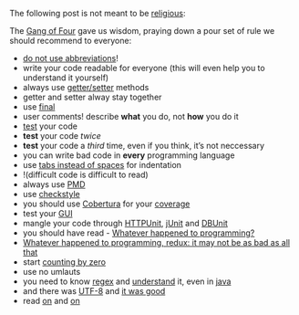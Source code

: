 
The following post is not meant to be [religious](http://en.wikipedia.org/wiki/Flying_Spaghetti_Monster "Flying Spaghetti Monster"):

The [Gang of Four](http://en.wikipedia.org/wiki/Design_Patterns "Design Patterns") gave us wisdom, praying down a pour set of rule we should recommend to everyone:

- [do not use abbreviations](http://geosoft.no/development/javastyle.html)!
- write your code readable for everyone (this will even help you to understand it yourself)
- always use [getter/setter](http://www.javapractices.com/topic/TopicAction.do?Id=92) methods
- getter and setter alway stay together
- use [<span class="lang:java decode:true crayon-inline ">final</span>](http://www.javaperformancetuning.com/tips/final.shtml)
- user comments! describe **what** you do, not **how** you do it
- [test](http://en.wikipedia.org/wiki/Test-driven_development) your code
- **test** your code *twice*
- **test** your code a *third* time, even if you think, it’s not neccessary
- you can write bad code in **every** programming language
- use [tabs instead of spaces](http://xahlee.org/UnixResource_dir/writ/tabs_vs_spaces.html) for indentation
- !(difficult code is difficult to read)
- always use [PMD](http://pmd.sourceforge.net)
- use [checkstyle](http://checkstyle.sourceforge.net)
- you should use [Cobertura](http://cobertura.sourceforge.net) for your [coverage](http://en.wikipedia.org/wiki/Code_coverage)
- test your [GUI](http://seleniumhq.org)
- mangle your code through [HTTPUnit](http://httpunit.sourceforge.net/), [jUnit](http://www.junit.org) and [DBUnit](http://www.dbunit.org)
- you should have read - [Whatever happened to programming?](http://reprog.wordpress.com/2010/03/03/whatever-happened-to-programming/)
- [Whatever happened to programming, redux: it may not be as bad as all that](http://reprog.wordpress.com/2010/03/04/whatever-happened-to-programming-redux-it-may-not-be-as-bad-as-all-that/)
- start [counting by zero](http://www.cs.utexas.edu/users/EWD/transcriptions/EWD08xx/EWD831.html)
- use no umlauts
- you need to know [regex](http://en.wikipedia.org/wiki/Regex) and [understand](http://www.regular-expressions.info) it, even in [java](http://java.sun.com/j2se/1.5.0/docs/api/java/util/regex/Pattern.html)
- and there was [UTF-8](http://de.wikipedia.org/wiki/UTF-8) and [it was good](http://developers.sun.com/dev/gadc/technicalpublications/articles/utf8.html)
- read [on](http://www.javapractices.com/home/HomeAction.do) and [on](http://www.precisejava.com/)


